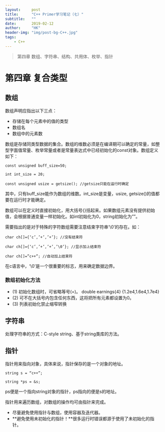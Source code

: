 ```yaml
---
layout:     post
title:      "C++ Primer学习笔记（七）"
subtitle:   ""
date:       2019-02-12
author:     "HK"
header-img: "img/post-bg-C++.jpg"
tags:
    - C++
---
```


> 第四章 数组、字符串、结构、共用体、枚举、指针

# 第四章 复合类型

## 数组

数组声明应指出以下三点：
- 存储在每个元素中的值的类型
- 数组名
- 数组中的元素数

数组是存储同类型数据的集合。数组的维数必须是在编译期可以确定的常量，如整型字面值常量、枚举常量或者是常量表达式中已经初始化的const对象。数组定义如下：

    const unsigned buff_size=50;

    int int_size = 20;

    const unsigned usize = getsize(); //getsize只能在运行时确定


其中，只有buff_size能作为数组的维数。int_size是变量，usize, getsize()的值都要在运行时才能确定。

数组可以在定义时直接初始化，用大括号{}括起来。如果数组元素没有提供初始值，会根据普通变量一样初始化。如int初始化为0，string初始化为””。

需要指出的是对于特殊的字符数组需要注意结束字符串‘\0’的存在。如：


    char ch[]={‘c’,’+’,’+’}; //没有结束符

    char ch[]={‘c’,’+’,’+’,’\0’}; //显示加上结束符

    char ch[]=”c++”; //自动加上结束符

在c语言中，‘\0’是一个很重要的标志，用来确定数据边界。


### 数组初始化方法

- (1) 初始化数组时，可省略等号(=)。
	double earnings{4} {1.2e4,1.6e4,1.7e4}
- (2) 可不在大括号内包含任何东西，这将把所有元素都设置为0。
- (3) 列表初始化禁止缩窄转换  

## 字符串

处理字符串的方式：C-style string、基于string类库的方法。

## 指针

指针用来指向对象，具体来说，指针保存的是一个对象的地址。

    string s = “c++”;

    string *ps = &s;

ps便是一个指向string对象的指针，ps指向的便是s的地址。

指针用来遍历数组，对数组的操作均可由指针来完成。

- 尽量避免使用指针与数组，使用容器及迭代器。
- **避免使用未初始化的指针！**很多运行时错误都源于使用了未初始化的指针。





































